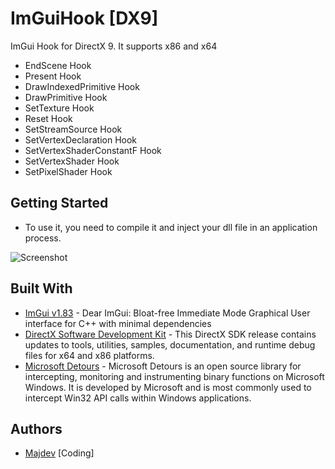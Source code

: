 # ImGuiHook [DX9]
ImGui Hook for DirectX 9. It supports x86 and x64
* EndScene Hook
* Present Hook
* DrawIndexedPrimitive Hook
* DrawPrimitive Hook
* SetTexture Hook
* Reset Hook
* SetStreamSource Hook
* SetVertexDeclaration Hook
* SetVertexShaderConstantF Hook
* SetVertexShader Hook
* SetPixelShader Hook

## Getting Started
- To use it, you need to compile it and inject your dll file in an application process.

![Screenshot](https://raw.githubusercontent.com/inc-Majdev/ImGuiHook/master/ImGuiHook%20%5BDX9%5D/Image/Screenshot.png)

## Built With
* [ImGui v1.83](https://github.com/ocornut/imgui) - Dear ImGui: Bloat-free Immediate Mode Graphical User interface for C++ with minimal dependencies
* [DirectX Software Development Kit](https://www.microsoft.com/en-us/download/details.aspx?id=6812) - This DirectX SDK release contains updates to tools, utilities, samples, documentation, and runtime debug files for x64 and x86 platforms.
* [Microsoft Detours](https://github.com/microsoft/Detours) - Microsoft Detours is an open source library for intercepting, monitoring and instrumenting binary functions on Microsoft Windows. It is developed by Microsoft and is most commonly used to intercept Win32 API calls within Windows applications.
## Authors
* [Majdev](https://github.com/inc-Majdev) [Coding]
